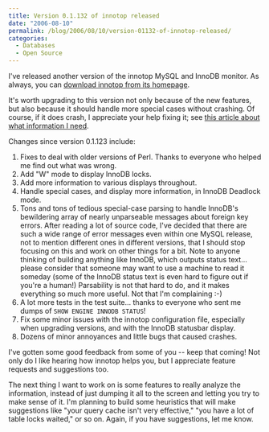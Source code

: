 ```yaml
---
title: Version 0.1.132 of innotop released
date: "2006-08-10"
permalink: /blog/2006/08/10/version-01132-of-innotop-released/
categories:
  - Databases
  - Open Source
---
```

I've released another version of the innotop MySQL and InnoDB monitor. As always, you can [download innotop from its homepage][1].

It's worth upgrading to this version not only because of the new features, but also because it should handle more special cases without crashing. Of course, if it does crash, I appreciate your help fixing it; see [this article about what information I need][2].

Changes since version 0.1.123 include:

1.  Fixes to deal with older versions of Perl. Thanks to everyone who helped me find out what was wrong.
2.  Add "W" mode to display InnoDB locks.
3.  Add more information to various displays throughout.
4.  Handle special cases, and display more information, in InnoDB Deadlock mode.
5.  Tons and tons of tedious special-case parsing to handle InnoDB's bewildering array of nearly unparseable messages about foreign key errors. After reading a lot of source code, I've decided that there are such a wide range of error messages even within one MySQL release, not to mention different ones in different versions, that I should stop focusing on this and work on other things for a bit. Note to anyone thinking of building anything like InnoDB, which outputs status text&#8230; please consider that someone may want to use a machine to read it someday (some of the InnoDB status text is even hard to figure out if you're a human!) Parsability is not that hard to do, and it makes everything so much more useful. Not that I'm complaining :-)
6.  A lot more tests in the test suite&#8230; thanks to everyone who sent me dumps of `SHOW ENGINE INNODB STATUS`!
7.  Fix some minor issues with the innotop configuration file, especially when upgrading versions, and with the InnoDB statusbar display.
8.  Dozens of minor annoyances and little bugs that caused crashes.

I've gotten some good feedback from some of you -- keep that coming! Not only do I like hearing how innotop helps you, but I appreciate feature requests and suggestions too.

The next thing I want to work on is some features to really analyze the information, instead of just dumping it all to the screen and letting you try to make sense of it. I'm planning to build some heuristics that will make suggestions like "your query cache isn't very effective," "you have a lot of table locks waited," or so on. Again, if you have suggestions, let me know.

 [1]: http://www.xaprb.com/innotop/
 [2]: http://www.xaprb.com/blog/2006/08/02/what-to-do-when-innotop-crashes/
